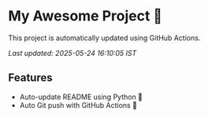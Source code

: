 # My Awesome Project 🚀

This project is automatically updated using GitHub Actions.

_Last updated: 2025-05-24 16:10:05 IST_

## Features
- Auto-update README using Python 🐍
- Auto Git push with GitHub Actions 🤖
